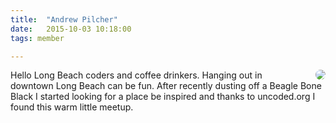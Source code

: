 ```yaml
---
title:  "Andrew Pilcher"
date:   2015-10-03 10:18:00
tags: member

---
```


<img style="float: right; margin-left: 20px; border-radius: 50%;" src="https://lh3.googleusercontent.com/-GhOvw34xQls/AAAAAAAAAAI/AAAAAAAABdI/rY_p67M4bD8/s120-c/photo.jpg">

Hello Long Beach coders and coffee drinkers. Hanging out in downtown Long Beach can be fun. After recently dusting off a Beagle Bone Black I started looking for a place be inspired and thanks to uncoded.org I found this warm little meetup. 